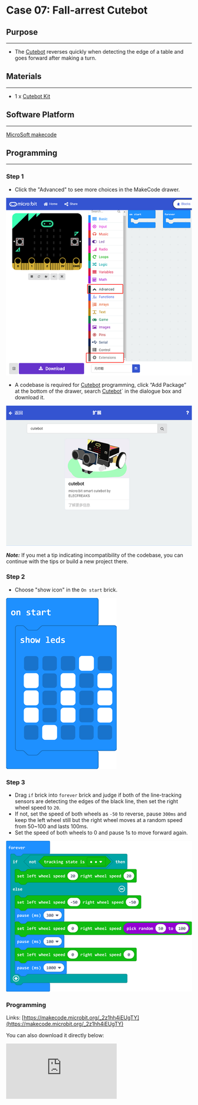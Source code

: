 # Case 07: Fall-arrest Cutebot
## Purpose
---
- The  [Cutebot](https://www.elecfreaks.com/micro-bit-smart-cutebot.html) reverses quickly when detecting the edge of a table and goes forward after making a turn.

## Materials
---
- 1 x [Cutebot Kit](https://www.elecfreaks.com/micro-bit-smart-cutebot.html)

## Software Platform
---
[MicroSoft makecode](https://makecode.microbit.org/#)

## Programming
---
### Step 1
- Click the "Advanced" to see more choices in the MakeCode drawer.

![](./images/cutebot-pk-1.png)

- A codebase is required for  [Cutebot](https://www.elecfreaks.com/micro-bit-smart-cutebot.html) programming, click “Add Package” at the bottom of the drawer, search  [Cutebot](https://www.elecfreaks.com/micro-bit-smart-cutebot.html)` in the dialogue box and download it.

![](./images/cutebot-pk-11.png)

***Note:*** If you met a tip indicating incompatibility of the codebase, you can continue with the tips or build a new project there.

### Step 2

- Choose "show icon" in the `On start` brick.

![](./images/case_07_01.png)

### Step 3

- Drag `if` brick into `forever` brick and judge if both of the line-tracking sensors are detecting the edges of the black line, then set the right wheel speed to `20`.
- If not, set the speed of both wheels as `-50` to reverse, pause `300ms` and keep the left wheel still but the right wheel moves at a random speed from 50~100 and lasts 100ms.
- Set the speed of both wheels to 0 and pause 1s to move forward again.

![](./images/case_07_02.png)

### Programming

Links: [https://makecode.microbit.org/_2z1hh4iEUgTY](https://makecode.microbit.org/_2z1hh4iEUgTY)

You can also download it directly below:

<div
    style={{
        position: 'relative',
        paddingBottom: '60%',
        overflow: 'hidden',
    }}
>
    <iframe
        src="https://makecode.microbit.org/_2z1hh4iEUgTY"
        frameborder="0"
        sandbox="allow-popups allow-forms allow-scripts allow-same-origin"
        style={{
            position: 'absolute',
            width: '100%',
            height: '100%',
        }}
    />
</div>


## Result
---
- The  [Cutebot](https://www.elecfreaks.com/micro-bit-smart-cutebot.html) reverses quickly when detecting the edge of a table and goes forward after making a turn.

## Exploration
---

## FAQ
---

## Relevant Files
---
